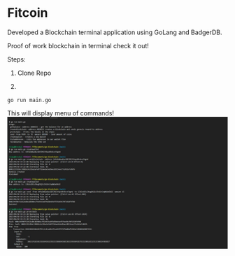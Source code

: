 # Fitcoin
Developed a Blockchain terminal application using GoLang and BadgerDB.

Proof of work blockchain in terminal check it out!

Steps:

1. Clone Repo

2.
```
go run main.go
```
This will display menu of commands!
![preview](Capture.JPG)
